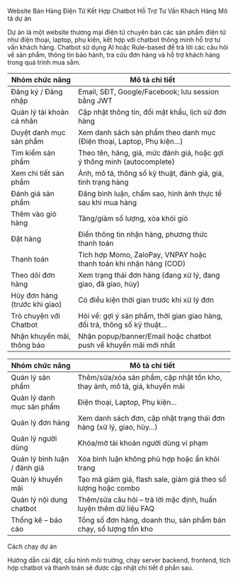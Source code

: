 Website Bán Hàng Điện Tử Kết Hợp Chatbot Hỗ Trợ Tư Vấn Khách Hàng
Mô tả dự án

Dự án là một website thương mại điện tử chuyên bán các sản phẩm điện tử như điện thoại, laptop, phụ kiện, kết hợp với chatbot thông minh hỗ trợ tư vấn khách hàng. Chatbot sử dụng AI hoặc Rule-based để trả lời các câu hỏi về sản phẩm, thông tin bảo hành, tra cứu đơn hàng và hỗ trợ khách hàng trong quá trình mua sắm.

| Nhóm chức năng                | Mô tả chi tiết                                                           |
| ----------------------------- | ------------------------------------------------------------------------ |
| Đăng ký / Đăng nhập           | Email, SĐT, Google/Facebook; lưu session bằng JWT                        |
| Quản lý tài khoản cá nhân     | Cập nhật thông tin, đổi mật khẩu, lịch sử đơn hàng                       |
| Duyệt danh mục sản phẩm       | Xem danh sách sản phẩm theo danh mục (Điện thoại, Laptop, Phụ kiện…)     |
| Tìm kiếm sản phẩm             | Theo tên, hãng, giá, mức đánh giá, hoặc gợi ý thông minh (autocomplete)  |
| Xem chi tiết sản phẩm         | Ảnh, mô tả, thông số kỹ thuật, đánh giá, giá, tình trạng hàng            |
| Đánh giá sản phẩm             | Đăng bình luận, chấm sao, hình ảnh thực tế sau khi mua hàng              |
| Thêm vào giỏ hàng             | Tăng/giảm số lượng, xóa khỏi giỏ                                         |
| Đặt hàng                      | Điền thông tin nhận hàng, phương thức thanh toán                         |
| Thanh toán                    | Tích hợp Momo, ZaloPay, VNPAY hoặc thanh toán khi nhận hàng (COD)        |
| Theo dõi đơn hàng             | Xem trạng thái đơn hàng (đang xử lý, đang giao, đã giao, hủy)            |
| Hủy đơn hàng (trước khi giao) | Có điều kiện thời gian trước khi xử lý đơn                               |
| Trò chuyện với Chatbot        | Hỏi về: gợi ý sản phẩm, thời gian giao hàng, đổi trả, thông số kỹ thuật… |
| Nhận khuyến mãi, thông báo    | Nhận popup/banner/Email hoặc chatbot push về khuyến mãi mới nhất         |



| Nhóm chức năng               | Mô tả chi tiết                                                            |
| ---------------------------- | ------------------------------------------------------------------------- |
| Quản lý sản phẩm             | Thêm/sửa/xóa sản phẩm, cập nhật tồn kho, thay ảnh, mô tả, giá, khuyến mãi |
| Quản lý danh mục sản phẩm    | Điện thoại, Laptop, Phụ kiện...                                           |
| Quản lý đơn hàng             | Xem danh sách đơn, cập nhật trạng thái đơn hàng (xử lý, giao, hủy…)       |
| Quản lý người dùng           | Khóa/mở tài khoản người dùng vi phạm                                      |
| Quản lý bình luận / đánh giá | Xóa bình luận không phù hợp hoặc ẩn khỏi trang                            |
| Quản lý khuyến mãi           | Tạo mã giảm giá, flash sale, giảm giá theo số lượng hoặc combo            |
| Quản lý nội dung chatbot     | Thêm/sửa câu hỏi – trả lời mặc định, huấn luyện thêm dữ liệu FAQ          |
| Thống kê – báo cáo           | Tổng số đơn hàng, doanh thu, sản phẩm bán chạy, số lượng tồn kho          |


Cách chạy dự án

Hướng dẫn cài đặt, cấu hình môi trường, chạy server backend, frontend, tích hợp chatbot và thanh toán sẽ được cập nhật chi tiết ở phần sau.
